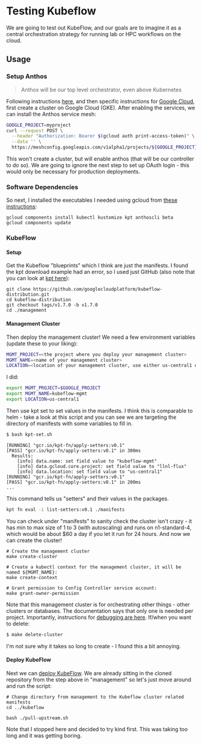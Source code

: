 # Testing Kubeflow

We are going to test out KubeFlow, and our goals are to imagine it as a central orchestration
strategy for running lab or HPC workflows on the cloud.

## Usage

### Setup Anthos

> Anthos will be our top level orchestrator, even above Kubernetes

Following instructions [here](https://www.kubeflow.org/docs/started/installing-kubeflow/), 
and then specific instructions for [Google Cloud](https://googlecloudplatform.github.io/kubeflow-gke-docs/docs/deploy/overview/),
first create a cluster on Google Cloud (GKE). After enabling the services, we can install the
Anthos service mesh:

```bash
GOOGLE_PROJECT=myproject
curl --request POST \
  --header "Authorization: Bearer $(gcloud auth print-access-token)" \
  --data '' \
  https://meshconfig.googleapis.com/v1alpha1/projects/${GOOGLE_PROJECT}:initialize
```

This won't create a cluster, but will enable anthos (that will be our controller to do so).
We are going to ignore the next step to set up OAuth login - this would only be necessary
for production deployments. 

### Software Dependencies

So next, I installed the executables I needed using gcloud
from [these instructions](https://googlecloudplatform.github.io/kubeflow-gke-docs/docs/deploy/management-setup/):

```
gcloud components install kubectl kustomize kpt anthoscli beta
gcloud components update
```

### KubeFlow

#### Setup

Get the Kubeflow "blueprints" which I think are just the manifests. I found the kpt download
example had an error, so I used just GitHub (also note that you can look at [kpt here](https://github.com/GoogleContainerTools/kpt)):

```
git clone https://github.com/googlecloudplatform/kubeflow-distribution.git 
cd kubeflow-distribution
git checkout tags/v1.7.0 -b v1.7.0
cd ./management
```

#### Management Cluster

Then deploy the management cluster! We need a few environment variables (update these to your liking):

```bash
MGMT_PROJECT=<the project where you deploy your management cluster>
MGMT_NAME=<name of your management cluster>
LOCATION=<location of your management cluster, use either us-central1 or us-east1>
```

I did:

```bash
export MGMT_PROJECT=$GOOGLE_PROJECT
export MGMT_NAME=kubeflow-mgmt
export LOCATION=us-central1
```

Then use kpt set to set values in the manifests. I think this is comparable to helm -
take a look at this script and you can see we are targeting the directory of manifests
with some variables to fill in.


```bash
$ bash kpt-set.sh
```
```console
[RUNNING] "gcr.io/kpt-fn/apply-setters:v0.1"
[PASS] "gcr.io/kpt-fn/apply-setters:v0.1" in 300ms
  Results:
    [info] data.name: set field value to "kubeflow-mgmt"
    [info] data.gcloud.core.project: set field value to "llnl-flux"
    [info] data.location: set field value to "us-central1"
[RUNNING] "gcr.io/kpt-fn/apply-setters:v0.1"
[PASS] "gcr.io/kpt-fn/apply-setters:v0.1" in 200ms
...
```

This command tells us "setters" and their values in the packages.

```bash
kpt fn eval -i list-setters:v0.1 ./manifests
```

You can check under "manifests" to sanity check the cluster isn't crazy - it has min to max
size of 1 to 3 (with autoscaling) and runs on n1-standard-4, which would be about $60 a day
if you let it run for 24 hours. And now we can create the cluster!

```console
# Create the management cluster
make create-cluster

# Create a kubectl context for the management cluster, it will be named ${MGMT_NAME}:
make create-context

# Grant permission to Config Controller service account:
make grant-owner-permission
```

Note that this management cluster is for orchestrating other things - other clusters
or databases. The documentation says that only one is needed per project. Importantly,
instructions for [debugging are here](https://googlecloudplatform.github.io/kubeflow-gke-docs/docs/deploy/management-setup/#debug). If/when you want to delete:

```bash
$ make delete-cluster
```

I'm not sure why it takes so long to create - I found this a bit annoying.

#### Deploy KubeFlow

Next we can [deploy KubeFlow](https://googlecloudplatform.github.io/kubeflow-gke-docs/docs/deploy/deploy-cli/).
We are already sitting in the cloned repository from the step above in "management" so let's just move around
and run the script:

```
# Change directory from management to the Kubeflow cluster related manifests
cd ../kubeflow

bash ./pull-upstream.sh
```

Note that I stopped here and decided to try kind first. This was taking too long and it
was getting boring.
